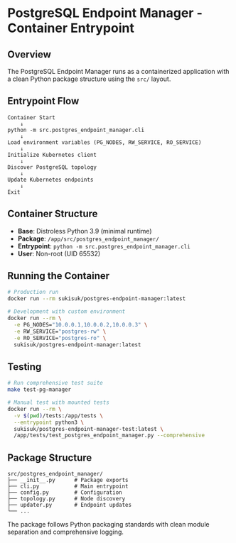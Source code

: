 # PostgreSQL Endpoint Manager - Container Entrypoint

## Overview

The PostgreSQL Endpoint Manager runs as a containerized application with a clean Python package structure using the `src/` layout.

## Entrypoint Flow

```
Container Start
    ↓
python -m src.postgres_endpoint_manager.cli
    ↓
Load environment variables (PG_NODES, RW_SERVICE, RO_SERVICE)
    ↓
Initialize Kubernetes client
    ↓
Discover PostgreSQL topology
    ↓
Update Kubernetes endpoints
    ↓
Exit
```

## Container Structure

- **Base**: Distroless Python 3.9 (minimal runtime)
- **Package**: `/app/src/postgres_endpoint_manager/`
- **Entrypoint**: `python -m src.postgres_endpoint_manager.cli`
- **User**: Non-root (UID 65532)

## Running the Container

```bash
# Production run
docker run --rm sukisuk/postgres-endpoint-manager:latest

# Development with custom environment
docker run --rm \
  -e PG_NODES="10.0.0.1,10.0.0.2,10.0.0.3" \
  -e RW_SERVICE="postgres-rw" \
  -e RO_SERVICE="postgres-ro" \
  sukisuk/postgres-endpoint-manager:latest
```

## Testing

```bash
# Run comprehensive test suite
make test-pg-manager

# Manual test with mounted tests
docker run --rm \
  -v $(pwd)/tests:/app/tests \
  --entrypoint python3 \
  sukisuk/postgres-endpoint-manager-test:latest \
  /app/tests/test_postgres_endpoint_manager.py --comprehensive
```

## Package Structure

```
src/postgres_endpoint_manager/
├── __init__.py      # Package exports
├── cli.py           # Main entrypoint
├── config.py        # Configuration
├── topology.py      # Node discovery
├── updater.py       # Endpoint updates
└── ...
```

The package follows Python packaging standards with clean module separation and comprehensive logging.
